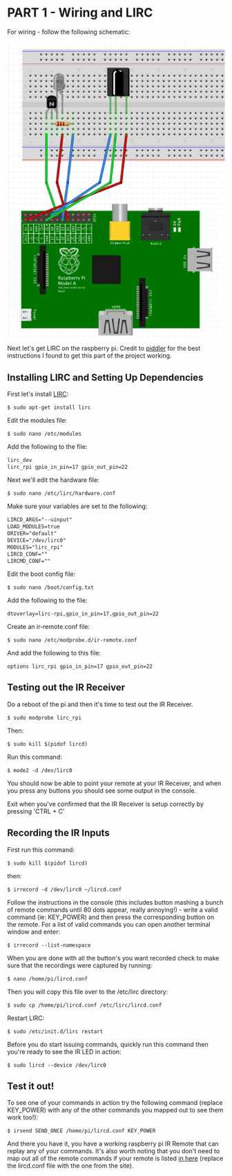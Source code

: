 # PART 1 - Wiring and LIRC

For wiring - follow the following schematic:

![alt text](https://github.com/amcgaugh/ir-blaster/blob/master/docs/Schematic.png)

Next let's get LIRC on the raspberry pi. Credit to [piddler](http://www.piddlerintheroot.com/ir-blaster-lirc/) for the best instructions I found to get this part of the project working.

## Installing LIRC and Setting Up Dependencies
First let's install [LIRC](http://www.lirc.org):

    $ sudo apt-get install lirc

Edit the modules file:

    $ sudo nano /etc/modules

Add the following to the file:

    lirc_dev
    lirc_rpi gpio_in_pin=17 gpio_out_pin=22

Next we'll edit the hardware file:

    $ sudo nano /etc/lirc/hardware.conf

Make sure your variables are set to the following:

    LIRCD_ARGS="--uinput"
    LOAD_MODULES=true
    DRIVER="default"
    DEVICE="/dev/lirc0"
    MODULES="lirc_rpi"
    LIRCD_CONF=""
    LIRCMD_CONF=""

Edit the boot config file:

    $ sudo nano /boot/config.txt

Add the following to the file:

    dtoverlay=lirc-rpi,gpio_in_pin=17,gpio_out_pin=22

Create an ir-remote.conf file:

    $ sudo nano /etc/modprobe.d/ir-remote.conf

And add the following to this file:
    
    options lirc_rpi gpio_in_pin=17 gpio_out_pin=22


## Testing out the IR Receiver
Do a reboot of the pi and then it's time to test out the IR Receiver. 

    $ sudo modprobe lirc_rpi

Then:

    $ sudo kill $(pidof lircd)

Run this command:
  
    $ mode2 -d /dev/lirc0

You should now be able to point your remote at your IR Receiver, and when you press any buttons you should see some output in the console. 

Exit when you've confirmed that the IR Receiver is setup correctly by pressing 'CTRL + C'

## Recording the IR Inputs
First run this command: 
    
    $ sudo kill $(pidof lircd)

then:

    $ irrecord -d /dev/lirc0 ~/lircd.conf

Follow the instructions in the console (this includes button mashing a bunch of remote commands until 80 dots appear, really annoying!) - write a valid command (ie: KEY_POWER) and then press the corresponding button on the remote. For a list of valid commands you can open another terminal window and enter:

    $ irrecord --list-namespace

When you are done with all the button's you want recorded check to make sure that the recordings were captured by running:

    $ nano /home/pi/lircd.conf

Then you will copy this file over to the /etc/lirc directory:

    $ sudo cp /home/pi/lircd.conf /etc/lirc/lircd.conf

Restart LIRC:

    $ sudo /etc/init.d/lirc restart 

Before you do start issuing commands, quickly run this command then you're ready to see the IR LED in action:

    $ sudo lircd --device /dev/lirc0

## Test it out!
To see one of your commands in action try the following command (replace KEY_POWER) with any of the other commands you mapped out to see them work too!):

    $ irsend SEND_ONCE /home/pi/lircd.conf KEY_POWER

And there you have it, you have a working raspberry pi IR Remote that can replay any of your commands. It's also worth noting that you don't need to map out all of the remote commands if your remote is listed [in here](http://lirc-remotes.sourceforge.net/remotes-table.html) (replace the lircd.conf file with the one from the site). 
